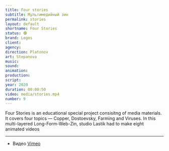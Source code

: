 ```yaml
---
title: Four stories
subtitle: Мультимедийный зин
permalink: stories
layout: default
shortname: Four Stories
status: 🟢
brand: Logos
client:
agency:
direction: Platonov
art: Stepanova
music:  
sound:
animation:  
production:  
script:
year: 2020
duration: 00:00:50
video: media/stories.mp4
number: 9
---
```


Four Stories is an educational special project consisitng of media materials. It covers four topics — Copper, Dostoevsky, Farming and Viruses. In this multi-layered Long-Form-Web-Zin, studio Lastik had to make eight animated videos


---

+ Видео [Vimeo](xxxxx)
